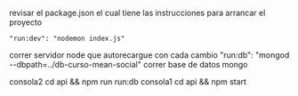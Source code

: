 revisar el package.json el cual tiene las instrucciones para arrancar el proyecto

    "run:dev": "nodemon index.js"
correr servidor node que autorecargue con cada cambio
    "run:db": "mongod --dbpath=../db-curso-mean-social"
correr base de datos mongo

consola2
cd api && npm run run:db
consola1
cd api && npm start
